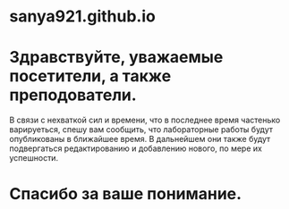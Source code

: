 # sanya921.github.io

# Здравствуйте, уважаемые посетители, а также преподователи.
В связи с нехваткой сил и времени, что в последнее время частенько варируеться, спешу вам сообщить, что лабораторные работы будут опубликованы в ближайшее время.
В дальнейшем они также будут подвергаться редактированию и добавлению нового, по мере их успешности. 
# Спасибо за ваше понимание.
